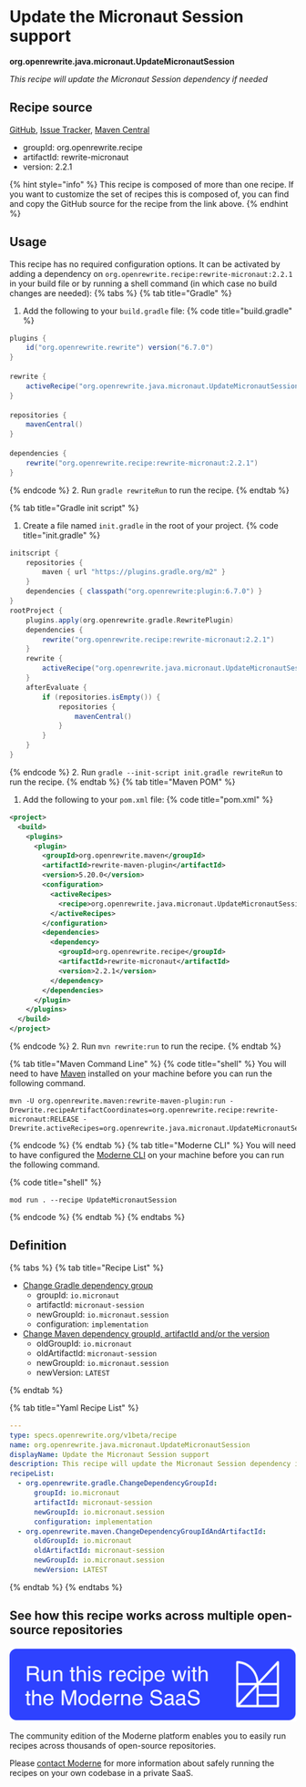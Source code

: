 # Update the Micronaut Session support

**org.openrewrite.java.micronaut.UpdateMicronautSession**

_This recipe will update the Micronaut Session dependency if needed_

## Recipe source

[GitHub](https://github.com/openrewrite/rewrite-micronaut/blob/main/src/main/resources/META-INF/rewrite/micronaut3-to-4.yml), [Issue Tracker](https://github.com/openrewrite/rewrite-micronaut/issues), [Maven Central](https://central.sonatype.com/artifact/org.openrewrite.recipe/rewrite-micronaut/2.2.1/jar)

* groupId: org.openrewrite.recipe
* artifactId: rewrite-micronaut
* version: 2.2.1

{% hint style="info" %}
This recipe is composed of more than one recipe. If you want to customize the set of recipes this is composed of, you can find and copy the GitHub source for the recipe from the link above.
{% endhint %}

## Usage

This recipe has no required configuration options. It can be activated by adding a dependency on `org.openrewrite.recipe:rewrite-micronaut:2.2.1` in your build file or by running a shell command (in which case no build changes are needed): 
{% tabs %}
{% tab title="Gradle" %}
1. Add the following to your `build.gradle` file:
{% code title="build.gradle" %}
```groovy
plugins {
    id("org.openrewrite.rewrite") version("6.7.0")
}

rewrite {
    activeRecipe("org.openrewrite.java.micronaut.UpdateMicronautSession")
}

repositories {
    mavenCentral()
}

dependencies {
    rewrite("org.openrewrite.recipe:rewrite-micronaut:2.2.1")
}
```
{% endcode %}
2. Run `gradle rewriteRun` to run the recipe.
{% endtab %}

{% tab title="Gradle init script" %}
1. Create a file named `init.gradle` in the root of your project.
{% code title="init.gradle" %}
```groovy
initscript {
    repositories {
        maven { url "https://plugins.gradle.org/m2" }
    }
    dependencies { classpath("org.openrewrite:plugin:6.7.0") }
}
rootProject {
    plugins.apply(org.openrewrite.gradle.RewritePlugin)
    dependencies {
        rewrite("org.openrewrite.recipe:rewrite-micronaut:2.2.1")
    }
    rewrite {
        activeRecipe("org.openrewrite.java.micronaut.UpdateMicronautSession")
    }
    afterEvaluate {
        if (repositories.isEmpty()) {
            repositories {
                mavenCentral()
            }
        }
    }
}
```
{% endcode %}
2. Run `gradle --init-script init.gradle rewriteRun` to run the recipe.
{% endtab %}
{% tab title="Maven POM" %}
1. Add the following to your `pom.xml` file:
{% code title="pom.xml" %}
```xml
<project>
  <build>
    <plugins>
      <plugin>
        <groupId>org.openrewrite.maven</groupId>
        <artifactId>rewrite-maven-plugin</artifactId>
        <version>5.20.0</version>
        <configuration>
          <activeRecipes>
            <recipe>org.openrewrite.java.micronaut.UpdateMicronautSession</recipe>
          </activeRecipes>
        </configuration>
        <dependencies>
          <dependency>
            <groupId>org.openrewrite.recipe</groupId>
            <artifactId>rewrite-micronaut</artifactId>
            <version>2.2.1</version>
          </dependency>
        </dependencies>
      </plugin>
    </plugins>
  </build>
</project>
```
{% endcode %}
2. Run `mvn rewrite:run` to run the recipe.
{% endtab %}

{% tab title="Maven Command Line" %}
{% code title="shell" %}
You will need to have [Maven](https://maven.apache.org/download.cgi) installed on your machine before you can run the following command.

```shell
mvn -U org.openrewrite.maven:rewrite-maven-plugin:run -Drewrite.recipeArtifactCoordinates=org.openrewrite.recipe:rewrite-micronaut:RELEASE -Drewrite.activeRecipes=org.openrewrite.java.micronaut.UpdateMicronautSession
```
{% endcode %}
{% endtab %}
{% tab title="Moderne CLI" %}
You will need to have configured the [Moderne CLI](https://docs.moderne.io/moderne-cli/cli-intro) on your machine before you can run the following command.

{% code title="shell" %}
```shell
mod run . --recipe UpdateMicronautSession
```
{% endcode %}
{% endtab %}
{% endtabs %}

## Definition

{% tabs %}
{% tab title="Recipe List" %}
* [Change Gradle dependency group](../../gradle/changedependencygroupid.md)
  * groupId: `io.micronaut`
  * artifactId: `micronaut-session`
  * newGroupId: `io.micronaut.session`
  * configuration: `implementation`
* [Change Maven dependency groupId, artifactId and/or the version](../../maven/changedependencygroupidandartifactid.md)
  * oldGroupId: `io.micronaut`
  * oldArtifactId: `micronaut-session`
  * newGroupId: `io.micronaut.session`
  * newVersion: `LATEST`

{% endtab %}

{% tab title="Yaml Recipe List" %}
```yaml
---
type: specs.openrewrite.org/v1beta/recipe
name: org.openrewrite.java.micronaut.UpdateMicronautSession
displayName: Update the Micronaut Session support
description: This recipe will update the Micronaut Session dependency if needed
recipeList:
  - org.openrewrite.gradle.ChangeDependencyGroupId:
      groupId: io.micronaut
      artifactId: micronaut-session
      newGroupId: io.micronaut.session
      configuration: implementation
  - org.openrewrite.maven.ChangeDependencyGroupIdAndArtifactId:
      oldGroupId: io.micronaut
      oldArtifactId: micronaut-session
      newGroupId: io.micronaut.session
      newVersion: LATEST

```
{% endtab %}
{% endtabs %}

## See how this recipe works across multiple open-source repositories

[![Moderne Link Image](/.gitbook/assets/ModerneRecipeButton.png)](https://app.moderne.io/recipes/org.openrewrite.java.micronaut.UpdateMicronautSession)

The community edition of the Moderne platform enables you to easily run recipes across thousands of open-source repositories.

Please [contact Moderne](https://moderne.io/product) for more information about safely running the recipes on your own codebase in a private SaaS.
